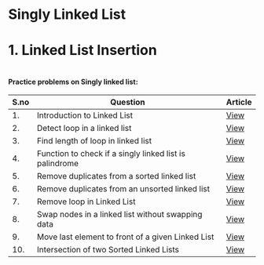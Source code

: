 # Singly Linked List

# 1. Linked List Insertion

```py

```

#### Practice problems on Singly linked list:

|S.no|Question|Article|
|---|---|---|
|1.|Introduction to Linked List|[View]()|
|2.|Detect loop in a linked list|[View]()|
|3.|Find length of loop in linked list|[View]()|
|4.|Function to check if a singly linked list is palindrome|[View]()|
|5.|Remove duplicates from a sorted linked list|[View]()|
|6.|Remove duplicates from an unsorted linked list|[View]()|
|7.|Remove loop in Linked List|[View]()|
|8.|Swap nodes in a linked list without swapping data|[View]()|
|9.|Move last element to front of a given Linked List|[View]()|
|10.|Intersection of two Sorted Linked Lists|[View]()|

